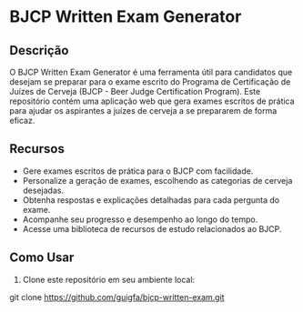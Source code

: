# BJCP Written Exam Generator

## Descrição
O BJCP Written Exam Generator é uma ferramenta útil para candidatos que desejam se preparar para o exame escrito do Programa de Certificação de Juízes de Cerveja (BJCP - Beer Judge Certification Program). Este repositório contém uma aplicação web que gera exames escritos de prática para ajudar os aspirantes a juízes de cerveja a se prepararem de forma eficaz.

## Recursos
- Gere exames escritos de prática para o BJCP com facilidade.
- Personalize a geração de exames, escolhendo as categorias de cerveja desejadas.
- Obtenha respostas e explicações detalhadas para cada pergunta do exame.
- Acompanhe seu progresso e desempenho ao longo do tempo.
- Acesse uma biblioteca de recursos de estudo relacionados ao BJCP.

## Como Usar
1. Clone este repositório em seu ambiente local:

git clone https://github.com/guigfa/bjcp-written-exam.git